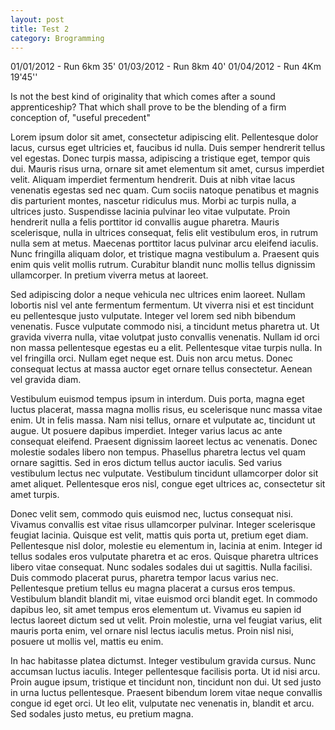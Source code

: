 ```yaml
---
layout: post
title: Test 2
category: Brogramming
---
```


<p>
  01/01/2012 - Run 6km 35'
  01/03/2012 - Run 8km 40'
  01/04/2012 - Run 4Km 19'45''
</p>
<p>
  Is not the best kind of originality that which comes after a sound apprenticeship?
  That which shall prove to be the blending of a firm conception of, "useful precedent"
</p>
<p>
  Lorem ipsum dolor sit amet, consectetur adipiscing elit. Pellentesque dolor lacus,
  cursus eget ultricies et, faucibus id nulla. Duis semper hendrerit tellus vel egestas.
  Donec turpis massa, adipiscing a tristique eget, tempor quis dui. Mauris risus urna,
  ornare sit amet elementum sit amet, cursus imperdiet velit. Aliquam imperdiet fermentum
  hendrerit. Duis at nibh vitae lacus venenatis egestas sed nec quam. Cum sociis natoque
  penatibus et magnis dis parturient montes, nascetur ridiculus mus. Morbi ac turpis
  nulla, a ultrices justo. Suspendisse lacinia pulvinar leo vitae vulputate. Proin
  hendrerit nulla a felis porttitor id convallis augue pharetra. Mauris scelerisque,
  nulla in ultrices consequat, felis elit vestibulum eros, in rutrum nulla sem at metus.
  Maecenas porttitor lacus pulvinar arcu eleifend iaculis. Nunc fringilla aliquam dolor,
  et tristique magna vestibulum a. Praesent quis enim quis velit mollis rutrum. Curabitur
  blandit nunc mollis tellus dignissim ullamcorper. In pretium viverra metus at laoreet.
</p>
<p>
  Sed adipiscing dolor a neque vehicula nec ultrices enim laoreet. Nullam lobortis
  nisl vel ante fermentum fermentum. Ut viverra nisi et est tincidunt eu pellentesque
  justo vulputate. Integer vel lorem sed nibh bibendum venenatis. Fusce vulputate commodo
  nisi, a tincidunt metus pharetra ut. Ut gravida viverra nulla, vitae volutpat justo
  convallis venenatis. Nullam id orci non massa pellentesque egestas eu a elit. Pellentesque
  vitae turpis nulla. In vel fringilla orci. Nullam eget neque est. Duis non arcu metus.
  Donec consequat lectus at massa auctor eget ornare tellus consectetur. Aenean vel
  gravida diam.
</p>
<p>
  Vestibulum euismod tempus ipsum in interdum. Duis porta, magna eget luctus placerat,
  massa magna mollis risus, eu scelerisque nunc massa vitae enim. Ut in felis massa.
  Nam nisi tellus, ornare et vulputate ac, tincidunt ut augue. Ut posuere dapibus imperdiet.
  Integer varius lacus ac ante consequat eleifend. Praesent dignissim laoreet lectus
  ac venenatis. Donec molestie sodales libero non tempus. Phasellus pharetra lectus
  vel quam ornare sagittis. Sed in eros dictum tellus auctor iaculis. Sed varius vestibulum
  lectus nec vulputate. Vestibulum tincidunt ullamcorper dolor sit amet aliquet. Pellentesque
  eros nisl, congue eget ultrices ac, consectetur sit amet turpis.
</p>
<p>
  Donec velit sem, commodo quis euismod nec, luctus consequat nisi. Vivamus convallis
  est vitae risus ullamcorper pulvinar. Integer scelerisque feugiat lacinia. Quisque
  est velit, mattis quis porta ut, pretium eget diam. Pellentesque nisl dolor, molestie
  eu elementum in, lacinia at enim. Integer id tellus sodales eros vulputate pharetra
  et ac eros. Quisque pharetra ultrices libero vitae consequat. Nunc sodales sodales
  dui ut sagittis. Nulla facilisi. Duis commodo placerat purus, pharetra tempor lacus
  varius nec. Pellentesque pretium tellus eu magna placerat a cursus eros tempus. Vestibulum
  blandit blandit mi, vitae euismod orci blandit eget. In commodo dapibus leo, sit
  amet tempus eros elementum ut. Vivamus eu sapien id lectus laoreet dictum sed ut
  velit. Proin molestie, urna vel feugiat varius, elit mauris porta enim, vel ornare
  nisl lectus iaculis metus. Proin nisl nisi, posuere ut mollis vel, mattis eu enim.
</p>
<p>
  In hac habitasse platea dictumst. Integer vestibulum gravida cursus. Nunc accumsan
  luctus iaculis. Integer pellentesque facilisis porta. Ut id nisi arcu. Proin augue
  ipsum, tristique et tincidunt non, tincidunt non dui. Ut sed justo in urna luctus
  pellentesque. Praesent bibendum lorem vitae neque convallis congue id eget orci.
  Ut leo elit, vulputate nec venenatis in, blandit et arcu. Sed sodales justo metus,
  eu pretium magna.
</p>